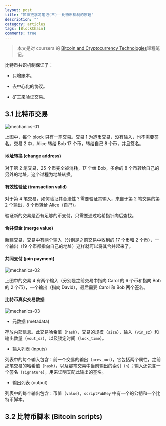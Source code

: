 ```yaml
---
layout: post
title: "区块链学习笔记(三)——比特币机制的原理"
description: ""
category: articles
tags: [BlockChain]
comments: true
---
```


> 本文是对 coursera 的 [Bitcoin and Cryptocurrency Technologies](https://www.coursera.org/learn/cryptocurrency/home/week/1)课程笔记。

比特币共识机制保证了：

- 只增账本。

- 去中心化的协议。

- 矿工来验证交易。

## 3.1 比特币交易

![mechanics-01](../../../../images/20180123-mechanics/01.png)

上图中，每个 block 只有一笔交易。交易 1 为造币交易，没有输入，也不需要签名。交易 2 中，Alice 转给 Bob 17 个币，转给自己 8 个币，并且签名。

#### 地址转换 (change address)

对于第 2 笔交易，25 个币完全被消耗，17 个给 Bob，多余的 8 个币转给自己的另外的地址，这个过程为地址转换。

#### 有效性验证 (transaction valid)

对于第 4 笔交易，如何验证其合法性？需要验证其输入，来自于第 2 笔交易的第 2 个输出，8 个币转给 Alice（自己）。

验证新的交易是否有足够的币支付，只需要通过哈希指针向后查找。

#### 合并资金 (merge value)

新建交易，交易中有两个输入（分别是之前交易中收到的 17 个币和 2 个币），一个输出（19 个币都指向自己的地址）这样就可以将其合并起来了。

#### 共同支付 (join payment)

![mechanics-02](../../../../images/20180123-mechanics/02.png)

上图中的交易 4 有两个输入（分别是之前交易中指向 Carol 的 6 个币和指向 Bob 的 2 个币），一个输出（指向 David），最后需要 Carol 和 Bob 两个签名。

#### 比特币真实交易数据

![mechanics-03](../../../../images/20180123-mechanics/03.png)

- 元数据 (metadata)

存放内部信息。此交易哈希值（`hash`），交易的规模（`size`），输入（`vin_sz`）和输出数量（`vout_sz`），以及锁定时间（`lock_time`）。

- 输入列表 (inputs)

列表中的每个输入包含：前一个交易的输出（`prev_out`），它包括两个属性，之前那笔交易的哈希值（`hash`），以及那笔交易中当前输出的索引（`n`）；输入还包含一个签名（`signature`），用来证明支配此输出的签名。

- 输出列表 (output)

列表中的每个输出包含：币值（`value`），`scriptPubKey` 中有一个的公钥和一个比特币脚本。

## 3.2 比特币脚本 (Bitcoin scripts)










